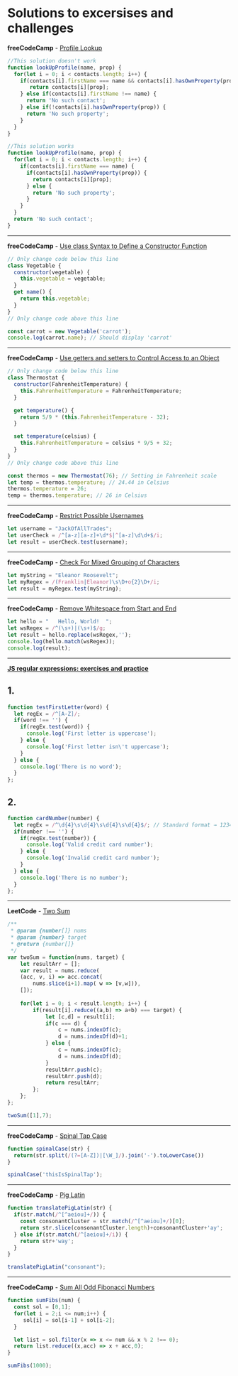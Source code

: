 # Solutions to excersises and challenges

**freeCodeCamp** - [Profile Lookup](https://www.freecodecamp.org/learn/javascript-algorithms-and-data-structures/basic-javascript/profile-lookup)

```js
//This solution doesn't work
function lookUpProfile(name, prop) {
  for(let i = 0; i < contacts.length; i++) {
    if(contacts[i].firstName === name && contacts[i].hasOwnProperty(prop)) {
       return contacts[i][prop];   
    } else if(contacts[i].firstName !== name) {
      return 'No such contact';
    } else if(!contacts[i].hasOwnProperty(prop)) {
      return 'No such property';
    }
  }
}

//This solution works
function lookUpProfile(name, prop) {
  for(let i = 0; i < contacts.length; i++) {
    if(contacts[i].firstName === name) {
      if(contacts[i].hasOwnProperty(prop)) {
        return contacts[i][prop];
      } else {
        return 'No such property'; 
      }   
    }  
  }
  return 'No such contact';
}
```
---
**freeCodeCamp** - [Use class Syntax to Define a Constructor Function](https://www.freecodecamp.org/learn/javascript-algorithms-and-data-structures/es6/use-class-syntax-to-define-a-constructor-function)

```js
// Only change code below this line
class Vegetable {
  constructor(vegetable) {
    this.vegetable = vegetable;
  }
  get name() {
    return this.vegetable;
  }
}
// Only change code above this line

const carrot = new Vegetable('carrot');
console.log(carrot.name); // Should display 'carrot'
```
 ---

**freeCodeCamp** - [Use getters and setters to Control Access to an Object](https://www.freecodecamp.org/learn/javascript-algorithms-and-data-structures/es6/use-getters-and-setters-to-control-access-to-an-object)

```js
// Only change code below this line
class Thermostat {
  constructor(FahrenheitTemperature) {
    this.FahrenheitTemperature = FahrenheitTemperature;
  }

  get temperature() {
    return 5/9 * (this.FahrenheitTemperature - 32);
  }

  set temperature(celsius) {
    this.FahrenheitTemperature = celsius * 9/5 + 32;
  }
}
// Only change code above this line

const thermos = new Thermostat(76); // Setting in Fahrenheit scale
let temp = thermos.temperature; // 24.44 in Celsius
thermos.temperature = 26;
temp = thermos.temperature; // 26 in Celsius
```
---
**freeCodeCamp** - [Restrict Possible Usernames](https://www.freecodecamp.org/learn/javascript-algorithms-and-data-structures/regular-expressions/restrict-possible-usernames)

```js
let username = "JackOfAllTrades";
let userCheck = /^[a-z][a-z]+\d*$|^[a-z]\d\d+$/i;
let result = userCheck.test(username);
```
---
**freeCodeCamp** - [Check For Mixed Grouping of Characters](https://www.freecodecamp.org/learn/javascript-algorithms-and-data-structures/regular-expressions/check-for-mixed-grouping-of-characters)

```js
let myString = "Eleanor Roosevelt";
let myRegex = /(Franklin|Eleanor)\s\D+o{2}\D+/i; 
let result = myRegex.test(myString);
```
---
**freeCodeCamp** - [Remove Whitespace from Start and End](https://www.freecodecamp.org/learn/javascript-algorithms-and-data-structures/regular-expressions/remove-whitespace-from-start-and-end)

```js
let hello = "   Hello, World!  ";
let wsRegex = /^(\s+)|(\s+)$/g;
let result = hello.replace(wsRegex,''); 
console.log(hello.match(wsRegex));
console.log(result);
```
---
[**JS regular expressions: exercises and practice**](https://www.w3resource.com/javascript-exercises/javascript-regexp-exercises.php)

## 1.
```js
function testFirstLetter(word) {
  let regEx = /^[A-Z]/;
  if(word !== '') {
    if(regEx.test(word)) {
      console.log('First letter is uppercase');
    } else {
      console.log('First letter isn\'t uppercase');
    } 
  } else {
    console.log('There is no word');
  }
};
```
## 2.
```js
function cardNumber(number) {
  let regEx = /^\d{4}\s\d{4}\s\d{4}\s\d{4}$/; // Standard format → 1234 5678 9123 4567
  if(number !== '') {
    if(regEx.test(number)) {
      console.log('Valid credit card number');
    } else {
      console.log('Invalid credit card number');
    } 
  } else {
    console.log('There is no number');
  }
};
```
---
**LeetCode** - [Two Sum](https://leetcode.com/problems/two-sum/)

```js
/**
 * @param {number[]} nums
 * @param {number} target
 * @return {number[]}
 */
var twoSum = function(nums, target) {
    let resultArr = [];
    var result = nums.reduce( 
    (acc, v, i) => acc.concat(
        nums.slice(i+1).map( w => [v,w])),
    []);
    
    for(let i = 0; i < result.length; i++) {
        if(result[i].reduce((a,b) => a+b) === target) {
            let [c,d] = result[i];
            if(c === d) {
                c = nums.indexOf(c); 
                d = nums.indexOf(d)+1;    
            } else {
                c = nums.indexOf(c); 
                d = nums.indexOf(d);
            }
            resultArr.push(c);
            resultArr.push(d);
            return resultArr;  
        };
    };   
};

twoSum([1],7);
```
---
**freeCodeCamp** - [Spinal Tap Case](https://www.freecodecamp.org/learn/javascript-algorithms-and-data-structures/intermediate-algorithm-scripting/spinal-tap-case)

```js
function spinalCase(str) {
  return(str.split(/(?=[A-Z])|[\W_]/).join('-').toLowerCase())
}

spinalCase('thisIsSpinalTap');
```
---
**freeCodeCamp** - [Pig Latin](https://www.freecodecamp.org/learn/javascript-algorithms-and-data-structures/intermediate-algorithm-scripting/pig-latin)

```js
function translatePigLatin(str) {
  if(str.match(/^[^aeiou]+/)) {
    const consonantCluster = str.match(/^[^aeiou]+/)[0];
    return str.slice(consonantCluster.length)+consonantCluster+'ay';
  } else if(str.match(/^[aeiou]+/i)) {
    return str+'way';
  }
}

translatePigLatin("consonant");
```
---
**freeCodeCamp** - [Sum All Odd Fibonacci Numbers](https://www.freecodecamp.org/learn/javascript-algorithms-and-data-structures/intermediate-algorithm-scripting/sum-all-odd-fibonacci-numbers)

```js
function sumFibs(num) {
  const sol = [0,1];
  for(let i = 2;i <= num;i++) {
     sol[i] = sol[i-1] + sol[i-2]; 
  }

  let list = sol.filter(x => x <= num && x % 2 !== 0);
  return list.reduce((x,acc) => x + acc,0);
}

sumFibs(1000);
```